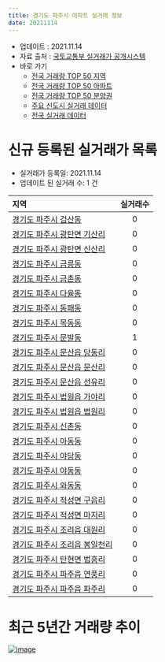 ```yaml
---
title: 경기도 파주시 아파트 실거래 정보
date: 20211114
---
```


* 업데이트 : 2021.11.14
* 자료 출처 : [국토교통부 실거래가 공개시스템](http://rt.molit.go.kr)
* 바로 가기
    * [전국 거래량 TOP 50 지역](https://apt-info.github.io/apt-trade-info/tr)
    * [전국 거래량 TOP 50 아파트](https://apt-info.github.io/apt-trade-info/ta)
    * [전국 거래량 TOP 50 분양권](https://apt-info.github.io/apt-trade-info/tb)
    * [주요 신도시 실거래 데이터](https://apt-info.github.io/apt-trade-info/newtown)
    * [전국 실거래 데이터](https://apt-info.github.io/apt-trade-info/all)



<script async src="https://pagead2.googlesyndication.com/pagead/js/adsbygoogle.js"></script>
<!-- 기본광고 -->
<ins class="adsbygoogle"
     style="display:block"
     data-ad-client="ca-pub-1142216861245946"
     data-ad-slot="4805727019"
     data-ad-format="auto"
     data-full-width-responsive="true"></ins>
<script>
     (adsbygoogle = window.adsbygoogle || []).push({});
</script>


# 신규 등록된 실거래가 목록

* 실거래가 등록일: 2021.11.14
* 업데이트 된 실거래 수: 1 건


|지역|실거래수|
|:---|:---:|
|[경기도 파주시 검산동](https://apt-info.github.io/apt-trade-info/r1141)|0|
|[경기도 파주시 광탄면 기산리](https://apt-info.github.io/apt-trade-info/r3659)|0|
|[경기도 파주시 광탄면 신산리](https://apt-info.github.io/apt-trade-info/r1158)|0|
|[경기도 파주시 금릉동](https://apt-info.github.io/apt-trade-info/r1152)|0|
|[경기도 파주시 금촌동](https://apt-info.github.io/apt-trade-info/r1138)|0|
|[경기도 파주시 다율동](https://apt-info.github.io/apt-trade-info/r1143)|0|
|[경기도 파주시 동패동](https://apt-info.github.io/apt-trade-info/r1144)|0|
|[경기도 파주시 목동동](https://apt-info.github.io/apt-trade-info/r1146)|0|
|[경기도 파주시 문발동](https://apt-info.github.io/apt-trade-info/r1145)|1|
|[경기도 파주시 문산읍 당동리](https://apt-info.github.io/apt-trade-info/r1153)|0|
|[경기도 파주시 문산읍 문산리](https://apt-info.github.io/apt-trade-info/r1148)|0|
|[경기도 파주시 문산읍 선유리](https://apt-info.github.io/apt-trade-info/r1149)|0|
|[경기도 파주시 법원읍 가야리](https://apt-info.github.io/apt-trade-info/r1155)|0|
|[경기도 파주시 법원읍 법원리](https://apt-info.github.io/apt-trade-info/r1154)|0|
|[경기도 파주시 신촌동](https://apt-info.github.io/apt-trade-info/r3534)|0|
|[경기도 파주시 아동동](https://apt-info.github.io/apt-trade-info/r1139)|0|
|[경기도 파주시 야당동](https://apt-info.github.io/apt-trade-info/r1142)|0|
|[경기도 파주시 야동동](https://apt-info.github.io/apt-trade-info/r1140)|0|
|[경기도 파주시 와동동](https://apt-info.github.io/apt-trade-info/r1147)|0|
|[경기도 파주시 적성면 구읍리](https://apt-info.github.io/apt-trade-info/r1159)|0|
|[경기도 파주시 적성면 마지리](https://apt-info.github.io/apt-trade-info/r1160)|0|
|[경기도 파주시 조리읍 대원리](https://apt-info.github.io/apt-trade-info/r1151)|0|
|[경기도 파주시 조리읍 봉일천리](https://apt-info.github.io/apt-trade-info/r1150)|0|
|[경기도 파주시 탄현면 법흥리](https://apt-info.github.io/apt-trade-info/r1156)|0|
|[경기도 파주시 파주읍 연풍리](https://apt-info.github.io/apt-trade-info/r3120)|0|
|[경기도 파주시 파주읍 파주리](https://apt-info.github.io/apt-trade-info/r1157)|0|



<script async src="https://pagead2.googlesyndication.com/pagead/js/adsbygoogle.js"></script>
<!-- 기본광고 -->
<ins class="adsbygoogle"
     style="display:block"
     data-ad-client="ca-pub-1142216861245946"
     data-ad-slot="4805727019"
     data-ad-format="auto"
     data-full-width-responsive="true"></ins>
<script>
     (adsbygoogle = window.adsbygoogle || []).push({});
</script>


# 최근 5년간 거래량 추이


<div style="width:100%;">
    <canvas id="deal_progress" height="200"></canvas>
</div>

<script>
new Chart(document.getElementById("deal_progress"), {
    type: 'line',
    data: {
        labels: ['16.01','16.02','16.03','16.04','16.05','16.06','16.07','16.08','16.09','16.10','16.11','16.12','17.01','17.02','17.03','17.04','17.05','17.06','17.07','17.08','17.09','17.10','17.11','17.12','18.01','18.02','18.03','18.04','18.05','18.06','18.07','18.08','18.09','18.10','18.11','18.12','19.01','19.02','19.03','19.04','19.05','19.06','19.07','19.08','19.09','19.10','19.11','19.12','20.01','20.02','20.03','20.04','20.05','20.06','20.07','20.08','20.09','20.10','20.11','20.12','21.01','21.02','21.03','21.04','21.05','21.06','21.07','21.08','21.09','21.10','21.11'],
        datasets: [{
            label: '매매/분양권',
            data: [455,392,567,541,653,745,730,695,663,880,503,409,332,470,621,538,799,879,925,532,510,437,533,364,449,396,537,444,726,426,373,557,476,387,278,256,341,316,349,348,304,292,290,281,295,390,439,446,504,717,581,460,533,1296,840,957,963,1203,1808,967,575,509,596,603,721,632,611,560,608,431,39],
            borderColor: "rgba(66, 133, 243, 1)",
            backgroundColor: "rgba(66, 133, 243, 0.05)",
            borderWidth: 1,
            pointRadius: 0,
            fill: false,
            lineTension: 0
        },{
            label: '전/월세',
            data: [589,759,596,513,509,811,741,912,563,667,488,515,659,601,595,493,479,549,498,522,757,596,596,925,767,731,611,447,501,699,733,868,723,737,605,570,740,603,638,466,472,484,474,461,973,912,658,1336,1229,1790,645,593,618,1025,2766,1080,998,963,784,873,810,615,669,631,665,672,813,739,921,768,189],
            borderColor: "rgba(255, 90, 0, 1)",
            backgroundColor: "rgba(255, 90, 0, 0.05)",
            borderWidth: 1,
            pointRadius: 0,
            fill: false,
            lineTension: 0
        },{
            label: '합계',
            data: [1044,1151,1163,1054,1162,1556,1471,1607,1226,1547,991,924,991,1071,1216,1031,1278,1428,1423,1054,1267,1033,1129,1289,1216,1127,1148,891,1227,1125,1106,1425,1199,1124,883,826,1081,919,987,814,776,776,764,742,1268,1302,1097,1782,1733,2507,1226,1053,1151,2321,3606,2037,1961,2166,2592,1840,1385,1124,1265,1234,1386,1304,1424,1299,1529,1199,228],
            borderColor: "rgba(0, 0, 0, 1)",
            backgroundColor: "rgba(0, 0, 0, 0.03)",
            borderWidth: 0.1,
            pointRadius: 0,
            fill: true,
            lineTension: 0
        }
        ]
    },
    options: {
        responsive: true,
        title: {
            display: false
        },
        tooltips: {
            mode: 'index',
            intersect: false
        },
        hover: {
            mode: 'nearest',
            intersect: true
        },
        scales: {
            xAxes: [{
                display: true,
                scaleLabel: {
                    display: true,
                    labelString: '년/월'
                }
            }],
            yAxes: [{
                display: true,
                ticks: {
                    suggestedMin: 0,
                },
                scaleLabel: {
                    display: true,
                    labelString: '실거래 수'
                }
            }]
        }
    }
});

</script>


[![image](https://apt-info.github.io/images/2020-01-03-apt-trade-info/1024x500.png)](https://play.google.com/store/apps/details?id=com.aptinfo.apttradeinfo)

